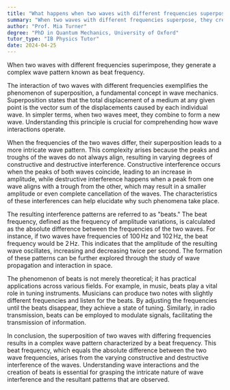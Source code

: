 ```yaml
---
title: "What happens when two waves with different frequencies superpose?"
summary: "When two waves with different frequencies superpose, they create a complex wave pattern known as beat frequency."
author: "Prof. Mia Turner"
degree: "PhD in Quantum Mechanics, University of Oxford"
tutor_type: "IB Physics Tutor"
date: 2024-04-25
---
```


When two waves with different frequencies superimpose, they generate a complex wave pattern known as beat frequency.

The interaction of two waves with different frequencies exemplifies the phenomenon of superposition, a fundamental concept in wave mechanics. Superposition states that the total displacement of a medium at any given point is the vector sum of the displacements caused by each individual wave. In simpler terms, when two waves meet, they combine to form a new wave. Understanding this principle is crucial for comprehending how wave interactions operate.

When the frequencies of the two waves differ, their superposition leads to a more intricate wave pattern. This complexity arises because the peaks and troughs of the waves do not always align, resulting in varying degrees of constructive and destructive interference. Constructive interference occurs when the peaks of both waves coincide, leading to an increase in amplitude, while destructive interference happens when a peak from one wave aligns with a trough from the other, which may result in a smaller amplitude or even complete cancellation of the waves. The characteristics of these interferences can help elucidate why such phenomena take place.

The resulting interference patterns are referred to as "beats." The beat frequency, defined as the frequency of amplitude variations, is calculated as the absolute difference between the frequencies of the two waves. For instance, if two waves have frequencies of $100 \, \text{Hz}$ and $102 \, \text{Hz}$, the beat frequency would be $2 \, \text{Hz}$. This indicates that the amplitude of the resulting wave oscillates, increasing and decreasing twice per second. The formation of these patterns can be further explored through the study of wave propagation and interaction in space.

The phenomenon of beats is not merely theoretical; it has practical applications across various fields. For example, in music, beats play a vital role in tuning instruments. Musicians can produce two notes with slightly different frequencies and listen for the beats. By adjusting the frequencies until the beats disappear, they achieve a state of tuning. Similarly, in radio transmission, beats can be employed to modulate signals, facilitating the transmission of information.

In conclusion, the superposition of two waves with differing frequencies results in a complex wave pattern characterized by a beat frequency. This beat frequency, which equals the absolute difference between the two wave frequencies, arises from the varying constructive and destructive interference of the waves. Understanding wave interactions and the creation of beats is essential for grasping the intricate nature of wave interference and the resultant patterns that are observed.
    